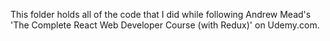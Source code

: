This folder holds all of the code that I did while following Andrew Mead's 'The Complete React Web Developer Course (with Redux)' on Udemy.com.
